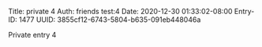 Title: private 4
Auth: friends test:4
Date: 2020-12-30 01:33:02-08:00
Entry-ID: 1477
UUID: 3855cf12-6743-5804-b635-091eb448046a

Private entry 4